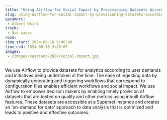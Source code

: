 ```yaml
---
title: "Using Airflow for Social Impact by Provisioning Datasets According to Demand"
slug: using-airflow-for-social-impact-by-provisioning-datasets-according-to-demand
speakers:
 - Albert Okiri
track:
 - Use cases
room: 
time_start: 2024-09-10 9:00:00
time_end: 2024-09-10 9:25:00
images:
 - /images/sessions/2024/social-impact.jpg 
---
```


We use Airflow to provide datasets for analytics according to user demands and initiatives being undertaken at the time. The ease of ingesting data by dynamically generating and triggering workflows that correspond to configuration files enables efficient workflows and social impact. We use Airflow to empower decision makers by enabling timely provision of datasets that are tested on quality and other metrics using inbuilt Airflow features. These datasets are accessible at a Superset instance and creates an 'on-demand for data' approach to data analysis that is optimized and leads to positive and effective outcomes.